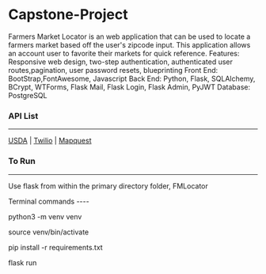 # Capstone-Project
Farmers Market Locator is an web application that can be used to locate a farmers market based off the user's zipcode input. This application allows an account user to favorite their markets for quick reference.
Features: Responsive web design, two-step authentication, authenticated user routes,pagination, user password resets, blueprinting
Front End: BootStrap,FontAwesome, Javascript
Back End: Python, Flask, SQLAlchemy, BCrypt, WTForms, Flask Mail, Flask Login, Flask Admin, PyJWT
Database: PostgreSQL


<h3>API List</h3><hr>
<a href="https://search.ams.usda.gov/farmersmarkets/v1/svcdesc.html" target="_blank">USDA</a> |
<a href="https://www.twilio.com/docs/verify/api" target="_blank">Twilio</a> |
<a href="https://developer.mapquest.com/documentation/geocoding-api/" target="_blank">Mapquest</a>


<h3>To Run</h3><hr>
Use flask from within the primary directory folder, FMLocator

Terminal commands ----

python3 -m venv venv

source venv/bin/activate

pip install -r requirements.txt

flask run